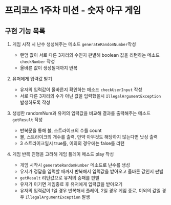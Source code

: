 # 프리코스 1주차 미션 - 숫자 야구 게임

## 구현 기능 목록

1. 게임 시작 시 난수 생성해주는 메소드 `generateRandomNumber`작성
     * 랜덤 값이 서로 다른 3자리의 수인지 판별해 boolean 값을 리턴하는 메소드 `checkNumber` 작성
     * 올바른 값이 생성될때까지 반복
       
2. 유저에게 입력값 받기
     * 유저의 입력값이 올바른지 확인하는 메소드 `checkUserInput` 작성
     * 서로 다른 3자리의 수가 아닌 값을 입력했을시 `IllegalArgumentException` 발생하도록 작성
       
3. 생성한 randomNum과 유저의 입력값을 비교해 결과를 출력해주는 메소드 `getResult`  작성
     * 반복문을 통해 볼, 스트라이크의 수를 count
     * 볼, 스트라이크의 개수를 출력, 만약 아무것도 해당하지 않는다면 낫싱 출력
     * 3 스트라이크일시 true를, 이외의 경우에는 false를 리턴
       
4. 게임 반복 진행을 고려해 게임 플레이 메소드 play 작성
     * 게임 시작시 `generateRandomNumber` 메소드로 난수를 생성
     * 유저가 정답을 입력할 때까지 반복해서 입력값을 받아오고 올바른 값인지 판별
     * `getResult` 리턴값으로 유저의 승패를 판별
     * 유저가 이기면 게임종료 후 유저에게 입력값을 받아오기
     * 유저의 입력값이 1일 경우 반복해서 플레이, 2일 경우 게임 종료, 이외의 값일 경우 `IllegalArgumentException` 발생
       
